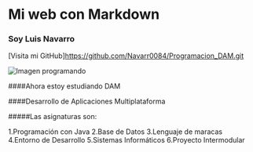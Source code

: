 # Mi web con Markdown

### Soy Luis Navarro

[Visita mi GitHub]https://github.com/Navarr0084/Programacion_DAM.git

![Imagen programando](C:\Users\Flik\Documents\GitHub\Programacion_DAM\java.jpg)

####Ahora estoy estudiando DAM

####Desarrollo de Aplicaciones Multiplataforma

#####Las asignaturas son:

1.Programación con Java
2.Base de Datos
3.Lenguaje de maracas
4.Entorno de Desarrollo
5.Sistemas Informáticos
6.Proyecto Intermodular
